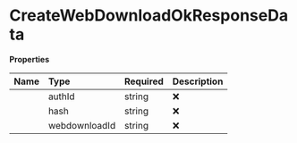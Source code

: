 # CreateWebDownloadOkResponseData



**Properties**

| Name | Type | Required | Description |
| :-------- | :----------| :----------| :----------|
    | authId | string | ❌ |  |
    | hash | string | ❌ |  |
    | webdownloadId | string | ❌ |  |


